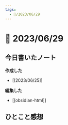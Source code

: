 ```yaml
---
tags:
  - 📅/2023/06/29
---
```


# 📅 2023/06/29

## 今日書いたノート

**作成した**

- [[2023/06/25]]

**編集した**

- [[obsidian-html]]

## ひとこと感想
